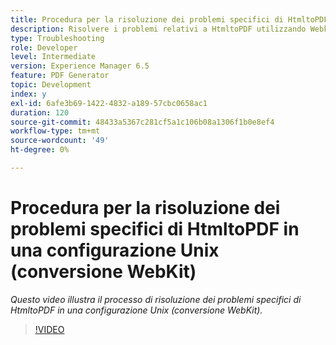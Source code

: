```yaml
---
title: Procedura per la risoluzione dei problemi specifici di HtmltoPDF in una configurazione Unix (conversione WebKit)
description: Risolvere i problemi relativi a HtmltoPDF utilizzando Webkit su UNIX Setup.
type: Troubleshooting
role: Developer
level: Intermediate
version: Experience Manager 6.5
feature: PDF Generator
topic: Development
index: y
exl-id: 6afe3b69-1422-4832-a189-57cbc0658ac1
duration: 120
source-git-commit: 48433a5367c281cf5a1c106b08a1306f1b0e8ef4
workflow-type: tm+mt
source-wordcount: '49'
ht-degree: 0%

---
```


# Procedura per la risoluzione dei problemi specifici di HtmltoPDF in una configurazione Unix (conversione WebKit)

*Questo video illustra il processo di risoluzione dei problemi specifici di HtmltoPDF in una configurazione Unix (conversione WebKit).*

>[!VIDEO](https://video.tv.adobe.com/v/3417642?quality=12&learn=on&captions=ita)
